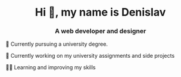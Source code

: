 <h1 align="center">Hi 👋, my name is Denislav</h1>
<h3 align="center">A web developer and designer</h3>
<p align="left">🌱 Currently pursuing a university degree.</p>
<p align="left">🔭 Currently working on my university assignments and side projects</p>
<p align="left">👨‍💻 Learning and improving my skills </p>

